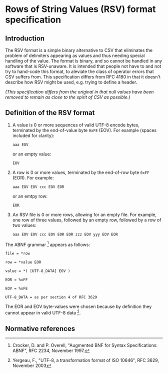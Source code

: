 # Rows of String Values (RSV) format specification

## Introduction

The RSV format is a simple binary alternative to CSV that eliminates the problem of delimiters appearing as values and thus needing special handling of the value.  The format is binary, and so cannot be handled in any software that is RSV-unaware.  It is intended that people not have to and not try to hand-code this format, to aleviate the class of operator errors that CSV suffers from.  This specification differs from RFC 4180 in that it doesn't describe how RSV might be used, e.g. trying to define a header.

_(This specification differs from the original in that null values have been removed to remain as close to the spirit of CSV as possible.)_

## Definition of the RSV format

 1. A value is 0 or more sequences of valid UTF-8 encode bytes, terminated by the end-of-value byte `0xFE` (EOV).  For example (spaces included for clarity):

    ```
    aaa EOV
    ```

    or an empty value:

    ```
    EOV
    ```

 2. A row is 0 or more values, terminated by the end-of-row byte `0xFF` (EOR).  For example:

    ```
    aaa EOV EOV ccc EOV EOR
    ```

    or an emtpy row:

    ```
    EOR
    ```

 3. An RSV file is 0 or more rows, allowing for an empty file.  For example, one row of three values, followed by an empty row, followed by a row of two values:

    ```
    aaa EOV EOV ccc EOV EOR EOR zzz EOV yyy EOV EOR
    ```

The ABNF grammar [^1] appears as follows:

```
file = *row

row = *value EOR

value = *( [UTF-8_DATA] EOV )

EOR = %xFF

EOV = %xFE

UTF-8_DATA = as per section 4 of RFC 3629
```

The EOR and EOV byte-values were chosen because by definition they cannot appear in valid UTF-8 data [^2].

## Normative references

[^1]: Crocker, D. and P. Overell, "Augmented BNF for Syntax Specifications: ABNF", RFC 2234, November 1997.
[^2]: Yergeau, F., "UTF-8, a transformation format of ISO 10646", RFC 3629, November 2003
